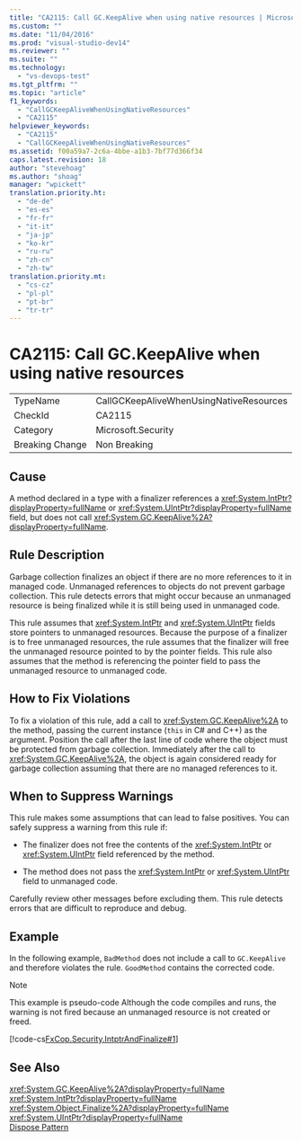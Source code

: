 ```yaml
---
title: "CA2115: Call GC.KeepAlive when using native resources | Microsoft Docs"
ms.custom: ""
ms.date: "11/04/2016"
ms.prod: "visual-studio-dev14"
ms.reviewer: ""
ms.suite: ""
ms.technology: 
  - "vs-devops-test"
ms.tgt_pltfrm: ""
ms.topic: "article"
f1_keywords: 
  - "CallGCKeepAliveWhenUsingNativeResources"
  - "CA2115"
helpviewer_keywords: 
  - "CA2115"
  - "CallGCKeepAliveWhenUsingNativeResources"
ms.assetid: f00a59a7-2c6a-4bbe-a1b3-7bf77d366f34
caps.latest.revision: 18
author: "stevehoag"
ms.author: "shoag"
manager: "wpickett"
translation.priority.ht: 
  - "de-de"
  - "es-es"
  - "fr-fr"
  - "it-it"
  - "ja-jp"
  - "ko-kr"
  - "ru-ru"
  - "zh-cn"
  - "zh-tw"
translation.priority.mt: 
  - "cs-cz"
  - "pl-pl"
  - "pt-br"
  - "tr-tr"
---
```

# CA2115: Call GC.KeepAlive when using native resources
|||  
|-|-|  
|TypeName|CallGCKeepAliveWhenUsingNativeResources|  
|CheckId|CA2115|  
|Category|Microsoft.Security|  
|Breaking Change|Non Breaking|  
  
## Cause  
 A method declared in a type with a finalizer references a <xref:System.IntPtr?displayProperty=fullName> or <xref:System.UIntPtr?displayProperty=fullName> field, but does not call <xref:System.GC.KeepAlive%2A?displayProperty=fullName>.  
  
## Rule Description  
 Garbage collection finalizes an object if there are no more references to it in managed code. Unmanaged references to objects do not prevent garbage collection. This rule detects errors that might occur because an unmanaged resource is being finalized while it is still being used in unmanaged code.  
  
 This rule assumes that <xref:System.IntPtr> and <xref:System.UIntPtr> fields store pointers to unmanaged resources. Because the purpose of a finalizer is to free unmanaged resources, the rule assumes that the finalizer will free the unmanaged resource pointed to by the pointer fields. This rule also assumes that the method is referencing the pointer field to pass the unmanaged resource to unmanaged code.  
  
## How to Fix Violations  
 To fix a violation of this rule, add a call to <xref:System.GC.KeepAlive%2A> to the method, passing the current instance (`this` in C# and C++) as the argument. Position the call after the last line of code where the object must be protected from garbage collection. Immediately after the call to <xref:System.GC.KeepAlive%2A>, the object is again considered ready for garbage collection assuming that there are no managed references to it.  
  
## When to Suppress Warnings  
 This rule makes some assumptions that can lead to false positives. You can safely suppress a warning from this rule if:  
  
-   The finalizer does not free the contents of the <xref:System.IntPtr> or <xref:System.UIntPtr> field referenced by the method.  
  
-   The method does not pass the <xref:System.IntPtr> or <xref:System.UIntPtr> field to unmanaged code.  
  
 Carefully review other messages before excluding them. This rule detects errors that are difficult to reproduce and debug.  
  
## Example  
 In the following example, `BadMethod` does not include a call to `GC.KeepAlive` and therefore violates the rule. `GoodMethod` contains the corrected code.  
  
> [!NOTE]
>  This example is pseudo-code Although the code compiles and runs, the warning is not fired because an unmanaged resource is not created or freed.  
  
 [!code-cs[FxCop.Security.IntptrAndFinalize#1](../code-quality/codesnippet/CSharp/ca2115-call-gc-keepalive-when-using-native-resources_1.cs)]  
  
## See Also  
 <xref:System.GC.KeepAlive%2A?displayProperty=fullName>   
 <xref:System.IntPtr?displayProperty=fullName>   
 <xref:System.Object.Finalize%2A?displayProperty=fullName>   
 <xref:System.UIntPtr?displayProperty=fullName>   
 [Dispose Pattern](http://msdn.microsoft.com/en-us/Library/31a6c13b-d6a2-492b-9a9f-e5238c983bcb)